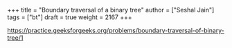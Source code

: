 +++
title = "Boundary traversal of a binary tree"
author = ["Seshal Jain"]
tags = ["bt"]
draft = true
weight = 2167
+++

<https://practice.geeksforgeeks.org/problems/boundary-traversal-of-binary-tree/1>
